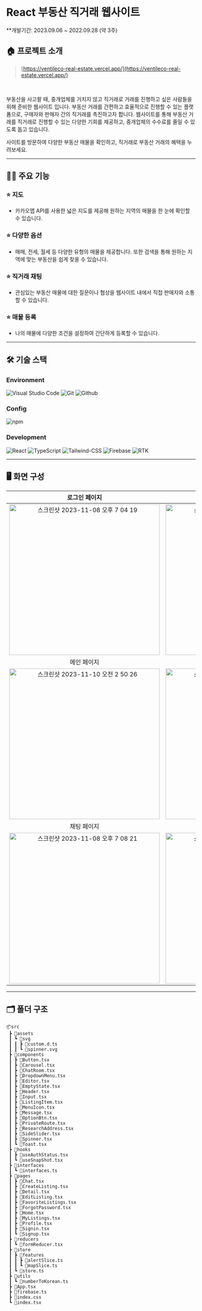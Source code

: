 # React 부동산 직거래 웹사이트
**개발기간: 2023.09.06 ~ 2022.09.28 (약 3주)

## 🏠 프로젝트 소개
> [https://ventileco-real-estate.vercel.app/](https://ventileco-real-estate.vercel.app/) 

<br>

부동산을 사고팔 때, 중개업체를 거치지 않고 직거래로 거래를 진행하고 싶은 사람들을 위해 준비한 웹사이트 입니다. 부동산 거래를 간편하고 효율적으로 진행할 수 있는 플랫폼으로, 구매자와 판매자 간의 직거래를 촉진하고자 합니다. 웹사이트를 통해 부동산 거래를 직거래로 진행할 수 있는 다양한 기회를 제공하고, 중개업체의 수수료를 줄일 수 있도록 돕고 있습니다.


사이트를 방문하여 다양한 부동산 매물을 확인하고, 직거래로 부동산 거래의 혜택을 누려보세요.

---
## 💪🏻 주요 기능

### ⭐️ 지도
- 카카오맵 API를 사용한 넓은 지도를 제공해 원하는 지역의 매물을 한 눈에 확인할 수 있습니다.

### ⭐️ 다양한 옵션
- 매매, 전세, 월세 등 다양한 유형의 매물을 제공합니다. 또한 검색을 통해 원하는 지역에 맞는 부동산을 쉽게 찾을 수 있습니다.

### ⭐️ 직거래 채팅
- 관심있는 부동산 매물에 대한 질문이나 협상을 웹사이트 내에서 직접 판매자와 소통할 수 있습니다.

### ⭐️ 매물 등록
- 나의 매물에 다양한 조건을 설정하여 간단하게 등록할 수 있습니다.

---

## 🛠 기술 스택

### Environment
![Visual Studio Code](https://img.shields.io/badge/Visual%20Studio%20Code-007ACC?style=for-the-badge&logo=Visual%20Studio%20Code&logoColor=white)
![Git](https://img.shields.io/badge/Git-F05032?style=for-the-badge&logo=Git&logoColor=white)
![Github](https://img.shields.io/badge/GitHub-181717?style=for-the-badge&logo=GitHub&logoColor=white)             

### Config
![npm](https://img.shields.io/badge/npm-CB3837?style=for-the-badge&logo=npm&logoColor=white)        

### Development
![React](https://img.shields.io/badge/React-20232A?style=for-the-badge&logo=react&logoColor=61DAFB)
![TypeScript](https://img.shields.io/badge/Typescript-3178C6?style=for-the-badge&logo=Typescript&logoColor=white)
![Tailwind-CSS](https://img.shields.io/badge/Tailwind-06B6D4?style=for-the-badge&logo=Tailwindcss&logoColor=white)
![Firebase](https://img.shields.io/badge/Firebase-FFCA28?style=for-the-badge&logo=Firebase&logoColor=white)
![RTK](https://img.shields.io/badge/Redux_Toolkit-764ABC?style=for-the-badge&logo=Redux&logoColor=white)

---

## 🖥 화면 구성
| 로그인 페이지  |  회원가입 페이지   |
| :-------------------------------------------: | :------------: |
|  <img width="400" alt="스크린샷 2023-11-08 오후 7 04 19" src="https://github.com/geonwooPark/Real-estate/assets/136573728/f05a1b9b-7d67-418b-bebf-94b824136e3a"> |  <img width="400" alt="스크린샷 2023-11-08 오후 7 04 28" src="https://github.com/geonwooPark/Real-estate/assets/136573728/e04f154c-8647-4a04-bce6-3dfd7b32f423">|  
| 메인 페이지   |  상세 페이지   |  
| <img width="400" alt="스크린샷 2023-11-10 오전 2 50 26" src="https://github.com/geonwooPark/Real-estate/assets/136573728/298268b0-e914-4c4c-b62a-0352c203fd84"> |  <img width="400" alt="스크린샷 2023-11-08 오후 7 05 45" src="https://github.com/geonwooPark/Real-estate/assets/136573728/23e7d106-dced-4e55-9a40-21015940869b">|
| 채팅 페이지  |  매물등록 페이지   |
|  <img width="400" alt="스크린샷 2023-11-08 오후 7 08 21" src="https://github.com/geonwooPark/Real-estate/assets/136573728/335311d1-c785-4c0e-9332-620d633f2fed"> |  <img width="400" alt="스크린샷 2023-11-08 오후 7 06 03" src="https://github.com/geonwooPark/Real-estate/assets/136573728/5c128998-c14d-4c06-9f0a-d8f6e00899a0">|  

---

## 🗂 폴더 구조
```
📦src
 ┣ 📂assets
 ┃ ┗ 📂svg
 ┃ ┃ ┣ 📜custom.d.ts
 ┃ ┃ ┗ 📜spinner.svg
 ┣ 📂components
 ┃ ┣ 📜Button.tsx
 ┃ ┣ 📜Carousel.tsx
 ┃ ┣ 📜ChatRoom.tsx
 ┃ ┣ 📜DropdownMenu.tsx
 ┃ ┣ 📜Editor.tsx
 ┃ ┣ 📜EmptyState.tsx
 ┃ ┣ 📜Header.tsx
 ┃ ┣ 📜Input.tsx
 ┃ ┣ 📜ListingItem.tsx
 ┃ ┣ 📜MenuIcon.tsx
 ┃ ┣ 📜Message.tsx
 ┃ ┣ 📜OptionBtn.tsx
 ┃ ┣ 📜PrivateRoute.tsx
 ┃ ┣ 📜ResearchAddress.tsx
 ┃ ┣ 📜SideSlider.tsx
 ┃ ┣ 📜Spinner.tsx
 ┃ ┗ 📜Toast.tsx
 ┣ 📂hooks
 ┃ ┣ 📜useAuthStatus.tsx
 ┃ ┗ 📜useSnapShot.tsx
 ┣ 📂interfaces
 ┃ ┗ 📜interfaces.ts
 ┣ 📂pages
 ┃ ┣ 📜Chat.tsx
 ┃ ┣ 📜CreateListing.tsx
 ┃ ┣ 📜Detail.tsx
 ┃ ┣ 📜EditListing.tsx
 ┃ ┣ 📜FavoriteListings.tsx
 ┃ ┣ 📜ForgotPassword.tsx
 ┃ ┣ 📜Home.tsx
 ┃ ┣ 📜MyListings.tsx
 ┃ ┣ 📜Profile.tsx
 ┃ ┣ 📜Signin.tsx
 ┃ ┗ 📜Signup.tsx
 ┣ 📂reducers
 ┃ ┗ 📜formReducer.tsx
 ┣ 📂store
 ┃ ┣ 📂features
 ┃ ┃ ┣ 📜alertSlice.ts
 ┃ ┃ ┗ 📜mapSlice.ts
 ┃ ┗ 📜store.ts
 ┣ 📂utils
 ┃ ┗ 📜numberToKorean.ts
 ┣ 📜App.tsx
 ┣ 📜firebase.ts
 ┣ 📜index.css
 ┗ 📜index.tsx
```
